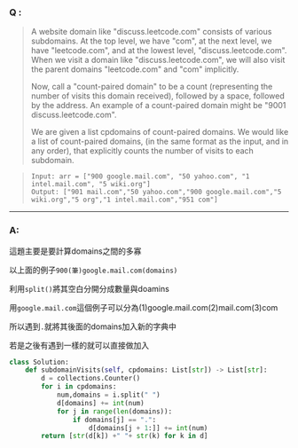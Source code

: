 ### Q :
> A website domain like "discuss.leetcode.com" consists of various subdomains. At the top level, we have "com", at the next level, we have "leetcode.com", and at the lowest level, "discuss.leetcode.com". When we visit a domain like "discuss.leetcode.com", we will also visit the parent domains "leetcode.com" and "com" implicitly.
>
> Now, call a "count-paired domain" to be a count (representing the number of visits this domain received), followed by a space, followed by the address. An example of a count-paired domain might be "9001 discuss.leetcode.com".
> 
> We are given a list cpdomains of count-paired domains. We would like a list of count-paired domains, (in the same format as the input, and in any order), that explicitly counts the number of visits to each subdomain.

> ```
> Input: arr = ["900 google.mail.com", "50 yahoo.com", "1 intel.mail.com", "5 wiki.org"]
> Output: ["901 mail.com","50 yahoo.com","900 google.mail.com","5 wiki.org","5 org","1 intel.mail.com","951 com"]
> ```

***

### A:

這題主要是要計算domains之間的多寡

以上面的例子`900(筆)google.mail.com(domains)`

利用`split()`將其空白分開分成數量與doamins

用`google.mail.com`這個例子可以分為(1)google.mail.com(2)mail.com(3)com

所以遇到`.`就將其後面的domains加入新的字典中

若是之後有遇到一樣的就可以直接做加入


```python
class Solution:
    def subdomainVisits(self, cpdomains: List[str]) -> List[str]:
        d = collections.Counter()
        for i in cpdomains:
            num,domains = i.split(" ")
            d[domains] += int(num)
            for j in range(len(domains)):    
                if domains[j] == ".":
                    d[domains[j + 1:]] += int(num)
        return [str(d[k]) +" "+ str(k) for k in d]
```
